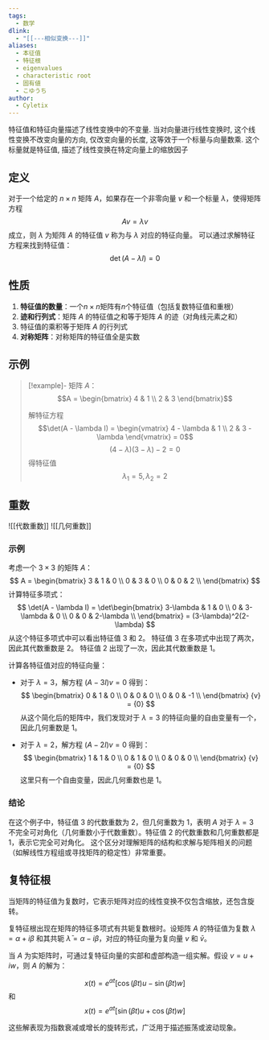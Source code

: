 ```yaml
---
tags:
  - 数学
dlink:
  - "[[---相似变换---]]"
aliases:
  - 本征值
  - 特征根
  - eigenvalues
  - characteristic root
  - 固有値
  - こゆうち
author:
  - Cyletix
---
```

特征值和特征向量描述了线性变换中的不变量. 
当对向量进行线性变换时, 这个线性变换不改变向量的方向, 仅改变向量的长度, 这等效于一个标量与向量数乘. 这个标量就是特征值, 描述了线性变换在特定向量上的缩放因子
## 定义
对于一个给定的 $n \times n$ 矩阵 $A$，如果存在一个非零向量 ${v}$ 和一个标量 $\lambda$，使得矩阵方程
$$A {v} = \lambda {v}$$
成立，则 $\lambda$ 为矩阵 $A$ 的特征值 
${v}$ 称为与 $\lambda$ 对应的特征向量。
可以通过求解特征方程来找到特征值：
$$\det(A - \lambda I) = 0$$
## 性质
1. **特征值的数量**：一个$n \times n$矩阵有$n$个特征值（包括复数特征值和重根）
2. **迹和行列式**：矩阵 $A$ 的特征值之和等于矩阵 $A$ 的迹（对角线元素之和）
3. 特征值的乘积等于矩阵 $A$ 的行列式
4. **对称矩阵**：对称矩阵的特征值全是实数
## 示例
>[!example]-
> 矩阵 $A$：
> $$A = \begin{bmatrix} 4 & 1 \\ 2 & 3 \end{bmatrix}$$
> 
> 解特征方程
> $$\det(A - \lambda I) = \begin{vmatrix} 4 - \lambda & 1 \\ 2 & 3 - \lambda \end{vmatrix} = 0$$
> $$(4 - \lambda)(3 - \lambda) - 2 =0$$
> 得特征值
> $$\lambda_1 = 5, \lambda_2 = 2$$
## 重数

![[代数重数]]
![[几何重数]]
### 示例
考虑一个 $3 \times 3$ 的矩阵 $A$：
$$
A = \begin{bmatrix}
3 & 1 & 0 \\
0 & 3 & 0 \\
0 & 0 & 2 \\
\end{bmatrix}
$$
计算特征多项式：
$$
\det(A - \lambda I) = \det\begin{bmatrix}
3-\lambda & 1 & 0 \\
0 & 3-\lambda & 0 \\
0 & 0 & 2-\lambda \\
\end{bmatrix} = (3-\lambda)^2(2-\lambda)
$$
从这个特征多项式中可以看出特征值 $3$ 和 $2$。
特征值 $3$ 在多项式中出现了两次，因此其代数重数是 $2$。
特征值 $2$ 出现了一次，因此其代数重数是 $1$。

计算各特征值对应的特征向量：
- 对于 $\lambda = 3$，解方程 $(A - 3I){v} = {0}$ 得到：
$$
\begin{bmatrix}
0 & 1 & 0 \\
0 & 0 & 0 \\
0 & 0 & -1 \\
\end{bmatrix} {v} = {0}
$$
从这个简化后的矩阵中，我们发现对于 $\lambda = 3$ 的特征向量的自由变量有一个，因此几何重数是 $1$。

- 对于 $\lambda = 2$，解方程 $(A - 2I){v} = {0}$ 得到：
$$
\begin{bmatrix}
1 & 1 & 0 \\
0 & 1 & 0 \\
0 & 0 & 0 \\
\end{bmatrix} {v} = {0}
$$
这里只有一个自由变量，因此几何重数也是 $1$。
### 结论
在这个例子中，特征值 $3$ 的代数重数为 $2$，但几何重数为 $1$，表明 $A$ 对于 $\lambda = 3$ 不完全可对角化（几何重数小于代数重数）。特征值 $2$ 的代数重数和几何重数都是 $1$，表示它完全可对角化。
这个区分对理解矩阵的结构和求解与矩阵相关的问题（如解线性方程组或寻找矩阵的稳定性）非常重要。

## 复特征根
当矩阵的特征值为复数时，它表示矩阵对应的线性变换不仅包含缩放，还包含旋转。

复特征根出现在矩阵的特征多项式有共轭复数根时。设矩阵 $A$ 的特征值为复数 $\lambda = \alpha + i\beta$ 和其共轭 $\bar{\lambda} = \alpha - i\beta$，对应的特征向量为复向量 $v$ 和 $\bar{v}$。

当 $A$ 为实矩阵时，可通过复特征向量的实部和虚部构造一组实解。假设 $v = u + iw$，则 $A$ 的解为：

$$
x(t) = e^{\alpha t} [\cos(\beta t) u - \sin(\beta t) w]
$$
和
$$
x(t) = e^{\alpha t} [\sin(\beta t) u + \cos(\beta t) w]
$$

这些解表现为指数衰减或增长的旋转形式，广泛用于描述振荡或波动现象。